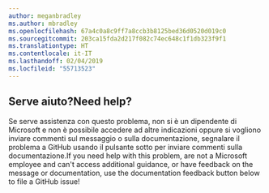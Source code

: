 ```yaml
---
author: meganbradley
ms.author: mbradley
ms.openlocfilehash: 67a4c0a8c9ff7a8ccb3b8125bed36d0520d019c0
ms.sourcegitcommit: 203ca15fda2d217f082c74ec648c1f1db323f9f1
ms.translationtype: HT
ms.contentlocale: it-IT
ms.lasthandoff: 02/04/2019
ms.locfileid: "55713523"
---
```

## <a name="need-help"></a><span data-ttu-id="fd269-101">Serve aiuto?</span><span class="sxs-lookup"><span data-stu-id="fd269-101">Need help?</span></span>

<span data-ttu-id="fd269-102">Se serve assistenza con questo problema, non si è un dipendente di Microsoft e non è possibile accedere ad altre indicazioni oppure si vogliono inviare commenti sul messaggio o sulla documentazione, segnalare il problema a GitHub usando il pulsante sotto per inviare commenti sulla documentazione.</span><span class="sxs-lookup"><span data-stu-id="fd269-102">If you need help with this problem, are not a Microsoft employee and can't access additional guidance, or have feedback on the message or documentation, use the documentation feedback button below to file a GitHub issue!</span></span>